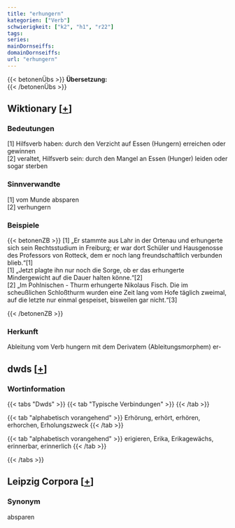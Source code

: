 ```yaml
---
title: "erhungern"
kategorien: ["Verb"]
schwierigkeit: ["k2", "h1", "r22"]
tags:
series:
mainDornseiffs:
domainDornseiffs:
url: "erhungern"
---
```


{{< betonenÜbs >}}
**Übersetzung:**  
{{< /betonenÜbs >}}

## Wiktionary [[+](https://de.wiktionary.org/wiki/erhungern)]

### Bedeutungen
[1] Hilfsverb haben: durch den Verzicht auf Essen (Hungern) erreichen oder gewinnen  
[2] veraltet, Hilfsverb sein: durch den Mangel an Essen (Hunger) leiden oder sogar sterben  

### Sinnverwandte
[1] vom Munde absparen  
[2] verhungern  

### Beispiele
{{< betonenZB >}}
[1] „Er stammte aus Lahr in der Ortenau und erhungerte sich sein Rechtsstudium in Freiburg; er war dort Schüler und Hausgenosse des Professors von Rotteck, dem er noch lang freundschaftlich verbunden blieb.“[1]  
[1] „Jetzt plagte ihn nur noch die Sorge, ob er das erhungerte Mindergewicht auf die Dauer halten könne.“[2]  
[2] „Im Pohlnischen - Thurm erhungerte Nikolaus Fisch. Die im scheußlichen Schloßthurm wurden eine Zeit lang vom Hofe täglich zweimal, auf die letzte nur einmal gespeiset, bisweilen gar nicht.“[3]  

{{< /betonenZB >}}
### Herkunft
Ableitung vom Verb hungern mit dem Derivatem (Ableitungsmorphem) er-  



## dwds [[+](https://www.dwds.de/wb/erhungern)]

### Wortinformation
{{< tabs "Dwds" >}}
{{< tab "Typische Verbindungen" >}}
{{< /tab >}}

{{< tab "alphabetisch vorangehend" >}}
Erhörung, erhört, erhören, erhorchen, Erholungszweck
{{< /tab >}}

{{< tab "alphabetisch vorangehend" >}}
erigieren, Erika, Erikagewächs, erinnerbar, erinnerlich
{{< /tab >}}

{{< /tabs >}}

## Leipzig Corpora [[+](https://corpora.uni-leipzig.de/en/res?word=erhungern&corpusId=deu_newscrawl-public_2018)]


### Synonym
absparen

